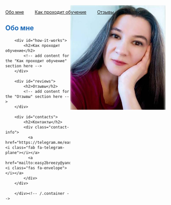 <html>
	<head>
		<title>Easy Breezy English</title>

  <style>
    .my-image {
      float: right;
      margin-top: -30px;
    }
  </style>
  <style>
    .my-nav a {
      margin-right: 30px;
    }
  </style>
  <link rel="stylesheet" href="https://cdnjs.cloudflare.com/ajax/libs/font-awesome/6.1.0/css/all.min.css">
  <style>
    .container {
      /* add a width value that's narrower than the default 100% */
      width: 120%;
      /* center the container horizontally */
      margin: 0 auto;
    }
    h2 {
      /* change the color to #1e6bb8 */
      color: #1e6bb8;
    }
    .contact-info {
      /* add some top margin to separate the contact info from the section title */
      margin-top: 20px;
      /* center the links horizontally */
      text-align: left;
    }
    .contact-info a {
      /* add some right margin to separate the links */
      margin-right: 20px;
    }
  </style>
	</head>
	<body>
		<nav class="my-nav">
  <a href="#about-me">Обо мне</a>
  <a href="#how-it-works">Как проходит обучение</a>
  <a href="#reviews">Отзывы</a>
  <a href="#contacts">Контакты</a>
</nav>
  <img src="pics/prof.jpg" class="my-image" width="300">
		<div class="container">
    		<div class="blurb">
        		<h2 id="about-me">Обо мне</h2>
         <!-- add content for the "Обо мне" section here -->
    		</div><!-- /.blurb -->

        <div id="how-it-works">
            <h2>Как проходит обучение</h2>
            <!-- add content for the "Как проходит обучение" section here -->
        </div>

        <div id="reviews">
            <h2>Отзывы</h2>
            <!-- add content for the "Отзывы" section here -->
        </div>

        <div id="contacts">
            <h2>Контакты</h2>
            <div class="contact-info">
              <a href="https://telegram.me/easy_breezy_english"><i class="fab fa-telegram-plane"></i></a>
              <a href="mailto:easy2breezy@yandex.ru"><i class="fas fa-envelope"></i></a>
            </div>
        </div>

		</div><!-- /.container -->

</body>
</html>
